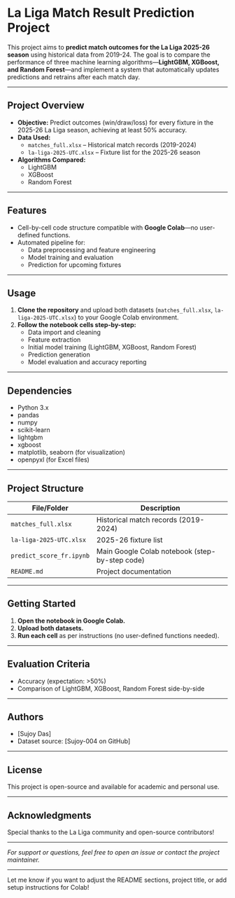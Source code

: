 # La Liga Match Result Prediction Project

This project aims to **predict match outcomes for the La Liga 2025-26 season** using historical data from 2019-24. The goal is to compare the performance of three machine learning algorithms—**LightGBM, XGBoost, and Random Forest**—and implement a system that automatically updates predictions and retrains after each match day.

***

## Project Overview

- **Objective:** Predict outcomes (win/draw/loss) for every fixture in the 2025-26 La Liga season, achieving at least 50% accuracy.
- **Data Used:**
  - `matches_full.xlsx` – Historical match records (2019-2024)
  - `la-liga-2025-UTC.xlsx` – Fixture list for the 2025-26 season
- **Algorithms Compared:**
  - LightGBM
  - XGBoost
  - Random Forest

***

## Features

- Cell-by-cell code structure compatible with **Google Colab**—no user-defined functions.
- Automated pipeline for:
  - Data preprocessing and feature engineering
  - Model training and evaluation
  - Prediction for upcoming fixtures

***

## Usage

1. **Clone the repository** and upload both datasets (`matches_full.xlsx`, `la-liga-2025-UTC.xlsx`) to your Google Colab environment.
2. **Follow the notebook cells step-by-step:**  
   - Data import and cleaning  
   - Feature extraction  
   - Initial model training (LightGBM, XGBoost, Random Forest)  
   - Prediction generation  
   - Model evaluation and accuracy reporting  

***

## Dependencies

- Python 3.x
- pandas
- numpy
- scikit-learn
- lightgbm
- xgboost
- matplotlib, seaborn (for visualization)
- openpyxl (for Excel files)

***

## Project Structure

| File/Folder                | Description                                   |
|----------------------------|-----------------------------------------------|
| `matches_full.xlsx`        | Historical match records (2019-2024)          |
| `la-liga-2025-UTC.xlsx`    | 2025-26 fixture list                          |
| `predict_score_fr.ipynb`   | Main Google Colab notebook (step-by-step code)|
| `README.md`                | Project documentation                         |

***

## Getting Started

1. **Open the notebook in Google Colab.**
2. **Upload both datasets.**
3. **Run each cell** as per instructions (no user-defined functions needed).

***

## Evaluation Criteria

- Accuracy (expectation: >50%)
- Comparison of LightGBM, XGBoost, Random Forest side-by-side

***

## Authors

- [Sujoy Das]
- Dataset source: [Sujoy-004 on GitHub]

***

## License

This project is open-source and available for academic and personal use.

***

## Acknowledgments

Special thanks to the La Liga community and open-source contributors!

***

*For support or questions, feel free to open an issue or contact the project maintainer.*

***

Let me know if you want to adjust the README sections, project title, or add setup instructions for Colab!
